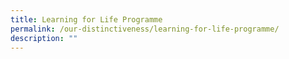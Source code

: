 ```yaml
---
title: Learning for Life Programme
permalink: /our-distinctiveness/learning-for-life-programme/
description: ""
---
```


